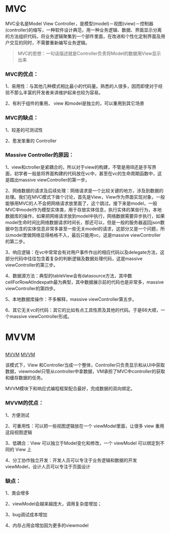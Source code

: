 
# MVC


MVC全名是Model View Controller，是模型(model)－视图(view)－控制器(controller)的缩写，一种软件设计典范，用一种业务逻辑、数据、界面显示分离的方法组织代码，将业务逻辑聚集到一个部件里面，在改进和个性化定制界面及用户交互的同时，不需要重新编写业务逻辑。

> MVC的思想：一句话描述就是Controller负责将Model的数据用View显示出来


### MVC的优点：

1、易用性：与其他几种模式相比最小的代码量。熟悉的人很多，因而即使对于经验不那么丰富的开发者来讲维护起来也较为容易。 

2、有利于组件的重用， view 和model是独立的，可以重用到其它场景


### MVC的缺点：

1、较差的可测试性

2、愈发笨重的 Controller

### Massive Controller的原因：

1、view和ctroller是紧耦合的，所以对于view的构建，不管是用IB还是手写界面，初学者一般是将界面构建的代码放在vc中，甚至在vc的生命周期函数中，这是踏出massive viewController的第一步。

2、网络数据的请求及后续处理：网络请求是一个比较关键的地方，涉及到数据的处理。我们在MVC模式下做个讨论，首先是View，View作为界面实现对象，一般能够用MVC的人不会把网络请求放里面了，这个跳过。接下来是model，一般MVC中model作为模型实体类，用于存放实体信息，执行实体的某些行为，本地数据库的操作，如果把网络请求放到model中执行，网络数据需要异步执行，如果model生命时间比网络数据请求时间长，那还可以，但是一般的服务器返回json数据中包含的实体信息非常多甚至一些无关model的请求，这部分又是一个问题，所以model里做网络显得格格不入，最后只能用vc，这是massive viewController的第二步。

3、响应逻辑：在vc中常常会有对用户事件作出的相应代码以及delegate方法，这部分代码中往往包含着复杂的判断逻辑及数据处理代码，这是massive viewController的第三步。

4、数据源方法：典型的tableView会有datasource方法，其中数cellForRowAtIndexpath最为典型，其中数据展示前的代码也是非常多，massive viewController的第四步。

5、本地数据库操作：不多解释，massive viewController第五步。

6、其它无关vc的代码：其它的比如有点工具性质及其他的代码。于是66大顺，一个massive viewController形成。


# MVVM

## 

[MVVM](https://objccn.io/issue-13-1/)
[MVVM](https://www.clariontech.com/blog/mvvm-in-ios-a-quick-walkthrough)

该模式下，View 和Controller当成一个整体，Controller只负责显示和从UI中获取数据，viewmodel只管从controller中拿数据，VM承担了MVC中controller的获取和缓存数据的任务。

MVVM模块下和响应式编程框架配合最好，完成数据的双向绑定。

### MVVM的优点：

1、方便测试

2、可重用性：可以把一些视图逻辑放在一个 viewModel里面，让很多 view 重用这段视图逻辑

3、低耦合：View 可以独立于Model变化和修改，一个 viewModel 可以绑定到不同的 View 上

4、分工协作独立开发：开发人员可以专注于业务逻辑和数据的开发 viewModel，设计人员可以专注于页面设计

### 缺点：

1、类会增多

2、viewModel会越来越庞大，调用复杂度增加；

3、bug调试成本增加

4、内存占用会增加因为更多的viewmodel
